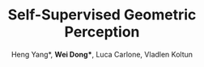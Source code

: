 ---
title  : "Self-Supervised Geometric Perception"
author : "Heng Yang*, <b>Wei Dong*</b>, Luca Carlone, Vladlen Koltun"
journal: "CVPR 2021 (Oral)"
imurl  : "/assets/images/sgp-overview.png"
paperurl: "https://arxiv.org/abs/2103.03114"
codeurl: "https://github.com/theNded/SGP"
---